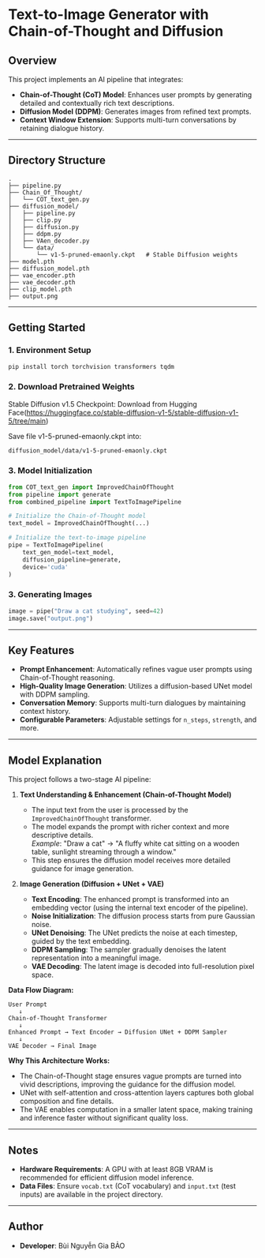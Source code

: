 # Text-to-Image Generator with Chain-of-Thought and Diffusion

## Overview

This project implements an AI pipeline that integrates:

- **Chain-of-Thought (CoT) Model**: Enhances user prompts by generating detailed and contextually rich text descriptions.
- **Diffusion Model (DDPM)**: Generates images from refined text prompts.
- **Context Window Extension**: Supports multi-turn conversations by retaining dialogue history.

---

## Directory Structure

```
.
├── pipeline.py
├── Chain_Of_Thought/
│   └── COT_text_gen.py
├── diffusion_model/
│   ├── pipeline.py
│   ├── clip.py
│   ├── diffusion.py
│   ├── ddpm.py
│   ├── VAen_decoder.py
│   └── data/
│       └── v1-5-pruned-emaonly.ckpt   # Stable Diffusion weights
├── model.pth
├── diffusion_model.pth
├── vae_encoder.pth
├── vae_decoder.pth
├── clip_model.pth
├── output.png
```

---

## Getting Started

### 1. Environment Setup

```bash
pip install torch torchvision transformers tqdm
```
### 2.  Download Pretrained Weights
Stable Diffusion v1.5 Checkpoint:
Download from Hugging Face(https://huggingface.co/stable-diffusion-v1-5/stable-diffusion-v1-5/tree/main)

Save file v1-5-pruned-emaonly.ckpt into:
```bash
diffusion_model/data/v1-5-pruned-emaonly.ckpt
```
### 3. Model Initialization

```python
from COT_text_gen import ImprovedChainOfThought
from pipeline import generate
from combined_pipeline import TextToImagePipeline

# Initialize the Chain-of-Thought model
text_model = ImprovedChainOfThought(...)

# Initialize the text-to-image pipeline
pipe = TextToImagePipeline(
    text_gen_model=text_model,
    diffusion_pipeline=generate,
    device='cuda'
)
```

### 3. Generating Images

```python
image = pipe("Draw a cat studying", seed=42)
image.save("output.png")
```

---

## Key Features

- **Prompt Enhancement**: Automatically refines vague user prompts using Chain-of-Thought reasoning.
- **High-Quality Image Generation**: Utilizes a diffusion-based UNet model with DDPM sampling.
- **Conversation Memory**: Supports multi-turn dialogues by maintaining context history.
- **Configurable Parameters**: Adjustable settings for `n_steps`, `strength`, and more.

---

## Model Explanation

This project follows a two-stage AI pipeline:

1. **Text Understanding & Enhancement (Chain-of-Thought Model)**
   - The input text from the user is processed by the `ImprovedChainOfThought` transformer.
   - The model expands the prompt with richer context and more descriptive details.  
     *Example*: "Draw a cat" → "A fluffy white cat sitting on a wooden table, sunlight streaming through a window."
   - This step ensures the diffusion model receives more detailed guidance for image generation.

2. **Image Generation (Diffusion + UNet + VAE)**
   - **Text Encoding**: The enhanced prompt is transformed into an embedding vector (using the internal text encoder of the pipeline).
   - **Noise Initialization**: The diffusion process starts from pure Gaussian noise.
   - **UNet Denoising**: The UNet predicts the noise at each timestep, guided by the text embedding.
   - **DDPM Sampling**: The sampler gradually denoises the latent representation into a meaningful image.
   - **VAE Decoding**: The latent image is decoded into full-resolution pixel space.

**Data Flow Diagram:**
```
User Prompt
   ↓
Chain-of-Thought Transformer
   ↓
Enhanced Prompt → Text Encoder → Diffusion UNet + DDPM Sampler
   ↓
VAE Decoder → Final Image
```

**Why This Architecture Works:**
- The Chain-of-Thought stage ensures vague prompts are turned into vivid descriptions, improving the guidance for the diffusion model.
- UNet with self-attention and cross-attention layers captures both global composition and fine details.
- The VAE enables computation in a smaller latent space, making training and inference faster without significant quality loss.

---

## Notes

- **Hardware Requirements**: A GPU with at least 8GB VRAM is recommended for efficient diffusion model inference.
- **Data Files**: Ensure `vocab.txt` (CoT vocabulary) and `input.txt` (test inputs) are available in the project directory.

---

## Author

- **Developer**: Bùi Nguyễn Gia BẢO 


